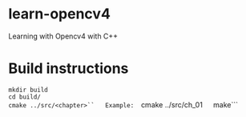 # learn-opencv4
Learning with Opencv4 with C++

# Build instructions
```mkdir build```  
```cd build/```  
```cmake ../src/<chapter>``  
Example: 
```cmake ../src/ch_01```  
```make```
